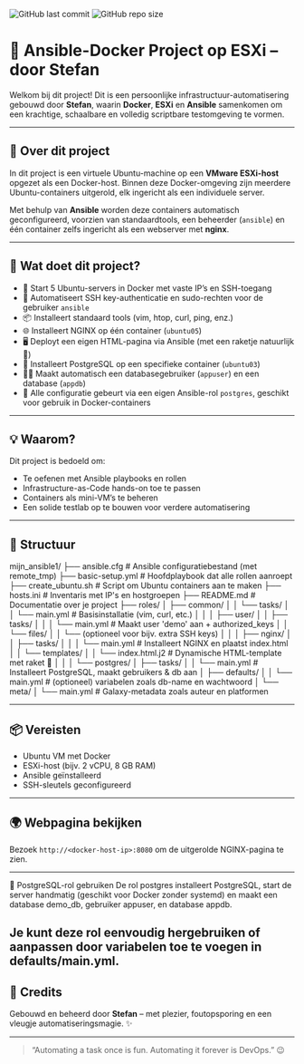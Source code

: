 ![GitHub last commit](https://img.shields.io/github/last-commit/stefanv2/ansible-project)
![GitHub repo size](https://img.shields.io/github/repo-size/stefanv2/ansible-project)

# 🚀 Ansible-Docker Project op ESXi – door Stefan

Welkom bij dit project! Dit is een persoonlijke infrastructuur-automatisering gebouwd door **Stefan**, waarin **Docker**, **ESXi** en **Ansible** samenkomen om een krachtige, schaalbare en volledig scriptbare testomgeving te vormen.

---

## 🧱 Over dit project

In dit project is een virtuele Ubuntu-machine op een **VMware ESXi-host** opgezet als een Docker-host. Binnen deze Docker-omgeving zijn meerdere Ubuntu-containers uitgerold, elk ingericht als een individuele server.

Met behulp van **Ansible** worden deze containers automatisch geconfigureerd, voorzien van standaardtools, een beheerder (`ansible`) en één container zelfs ingericht als een webserver met **nginx**.

---

## 🔧 Wat doet dit project?

- 🔨 Start 5 Ubuntu-servers in Docker met vaste IP’s en SSH-toegang
- 🔑 Automatiseert SSH key-authenticatie en sudo-rechten voor de gebruiker `ansible`
- 📦 Installeert standaard tools (vim, htop, curl, ping, enz.)
- 🌐 Installeert NGINX op één container (`ubuntu05`)
- 🖥️ Deployt een eigen HTML-pagina via Ansible (met een raketje natuurlijk 🚀)
- 🐘 Installeert PostgreSQL op een specifieke container (`ubuntu03`)
- 🧑‍💻 Maakt automatisch een databasegebruiker (`appuser`) en een database (`appdb`)
- 🧩 Alle configuratie gebeurt via een eigen Ansible-rol `postgres`, geschikt voor gebruik in Docker-containers

---

## 💡 Waarom?

Dit project is bedoeld om:

- Te oefenen met Ansible playbooks en rollen
- Infrastructure-as-Code hands-on toe te passen
- Containers als mini-VM’s te beheren
- Een solide testlab op te bouwen voor verdere automatisering

---

## 📂 Structuur

mijn_ansible1/
├── ansible.cfg                    # Ansible configuratiebestand (met remote_tmp)
├── basic-setup.yml               # Hoofdplaybook dat alle rollen aanroept
├── create_ubuntu.sh              # Script om Ubuntu containers aan te maken
├── hosts.ini                     # Inventaris met IP's en hostgroepen
├── README.md                     # Documentatie over je project
├── roles/
│   ├── common/
│   │   └── tasks/
│   │       └── main.yml          # Basisinstallatie (vim, curl, etc.)
│   │
│   ├── user/
│   │   ├── tasks/
│   │   │   └── main.yml          # Maakt user 'demo' aan + authorized_keys
│   │   └── files/
│   │       └── (optioneel voor bijv. extra SSH keys)
│   │
│   ├── nginx/
│   │   ├── tasks/
│   │   │   └── main.yml          # Installeert NGINX en plaatst index.html
│   │   └── templates/
│   │       └── index.html.j2     # Dynamische HTML-template met raket 🚀
│   │
│   └── postgres/
│       ├── tasks/
│       │   └── main.yml          # Installeert PostgreSQL, maakt gebruikers & db aan
│       ├── defaults/
│       │   └── main.yml          # (optioneel) variabelen zoals db-name en wachtwoord
│       └── meta/
│           └── main.yml          # Galaxy-metadata zoals auteur en platformen

---

## 📦 Vereisten

- Ubuntu VM met Docker
- ESXi-host (bijv. 2 vCPU, 8 GB RAM)
- Ansible geïnstalleerd
- SSH-sleutels geconfigureerd

---

## 🌍 Webpagina bekijken

Bezoek `http://<docker-host-ip>:8080` om de uitgerolde NGINX-pagina te zien.

---
🐘 PostgreSQL-rol gebruiken
De rol postgres installeert PostgreSQL, start de server handmatig (geschikt voor Docker zonder systemd) en maakt een database demo_db, gebruiker appuser, en database appdb.

Je kunt deze rol eenvoudig hergebruiken of aanpassen door variabelen toe te voegen in defaults/main.yml.
---

## 🙌 Credits

Gebouwd en beheerd door **Stefan** – met plezier, foutopsporing en een vleugje automatiseringsmagie. ✨

---

> “Automating a task once is fun. Automating it forever is DevOps.” 😉


